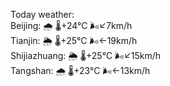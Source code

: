 Today weather:  
Beijing: 🌧   🌡️+24°C 🌬️↙7km/h  
Tianjin: 🌦   🌡️+25°C 🌬️←19km/h  
Shijiazhuang: 🌦   🌡️+25°C 🌬️↙15km/h  
Tangshan: 🌧   🌡️+23°C 🌬️←13km/h  
